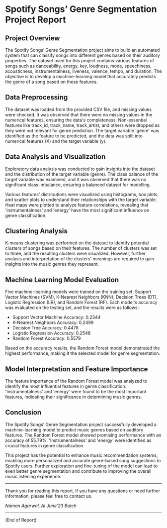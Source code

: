 # Spotify Songs’ Genre Segmentation Project Report

## Project Overview

The Spotify Songs’ Genre Segmentation project aims to build an automated system that can classify songs into different genres based on their auditory properties. The dataset used for this project contains various features of songs such as danceability, energy, key, loudness, mode, speechiness, acousticness, instrumentalness, liveness, valence, tempo, and duration. The objective is to develop a machine-learning model that accurately predicts the genre of a song based on these features.

## Data Preprocessing

The dataset was loaded from the provided CSV file, and missing values were checked. It was observed that there were no missing values in the numerical features, ensuring the data's completeness. Non-essential features like track_id, track_name, track_artist, and others were dropped as they were not relevant for genre prediction. The target variable 'genre' was identified as the feature to be predicted, and the data was split into numerical features (X) and the target variable (y).

## Data Analysis and Visualization

Exploratory data analysis was conducted to gain insights into the dataset and the distribution of the target variable (genre). The class balance of the target variable was examined, and it was observed that there was no significant class imbalance, ensuring a balanced dataset for modelling.

Various features' distributions were visualized using histograms, box plots, and scatter plots to understand their relationships with the target variable. Heat maps were plotted to analyze feature correlations, revealing that 'instrumentalness' and 'energy' have the most significant influence on genre classification.

## Clustering Analysis

K-means clustering was performed on the dataset to identify potential clusters of songs based on their features. The number of clusters was set to three, and the resulting clusters were visualized. However, further analysis and interpretation of the clusters' meanings are required to gain insights into the music genres they represent.

## Machine Learning Model Evaluation

Five machine-learning models were trained on the training set: Support Vector Machines (SVM), K-Nearest Neighbors (KNN), Decision Trees (DT), Logistic Regression (LR), and Random Forest (RF). Each model's accuracy was evaluated on the testing set, and the results were as follows:

- Support Vector Machine Accuracy: 0.2344
- K-Nearest Neighbors Accuracy: 0.2499
- Decision Tree Accuracy: 0.4478
- Logistic Regression Accuracy: 0.2548
- Random Forest Accuracy: 0.5579

Based on the accuracy results, the Random Forest model demonstrated the highest performance, making it the selected model for genre segmentation.

## Model Interpretation and Feature Importance

The feature importance of the Random Forest model was analyzed to identify the most influential features in genre classification. 'Instrumentalness' and 'energy' were found to be the most important features, indicating their significance in determining music genres.

## Conclusion

The Spotify Songs’ Genre Segmentation project successfully developed a machine-learning model to predict music genres based on auditory features. The Random Forest model showed promising performance with an accuracy of 55.79%. 'Instrumentalness' and 'energy' were identified as crucial features in genre classification.

This project has the potential to enhance music recommendation systems, enabling more personalized and accurate genre-based song suggestions to Spotify users. Further exploration and fine-tuning of the model can lead to even better genre segmentation and contribute to improving the overall music listening experience.

---

Thank you for reading this report. If you have any questions or need further information, please feel free to contact us.


*Naman Agarwal, AI June'23 Batch*

---

(End of Report)
